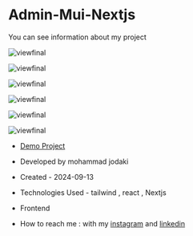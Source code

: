 # Admin-Mui-Nextjs
You can see information about my project

![viewfinal](https://imgurl.ir/uploads/p272987_Screenshot_30.png)


![viewfinal](https://imgurl.ir/uploads/t37249_Screenshot_31.png)


![viewfinal](https://imgurl.ir/uploads/m414005_Screenshot_35.png)


![viewfinal](https://imgurl.ir/uploads/l91262_Screenshot_32.png)


![viewfinal](https://imgurl.ir/uploads/f44770_Screenshot_34.png)


![viewfinal](https://imgurl.ir/uploads/s030633_Screenshot_36.png)


- [Demo Project](https://admin-mui-nextjs.vercel.app/)

- Developed by mohammad jodaki

- Created - 2024-09-13

- Technologies Used - tailwind , react , Nextjs

- Frontend

- How to reach me : with my [instagram](https://www.instagram.com/mohammad_jodaki_web) and [linkedin](https://www.linkedin.com/in/mohammad-jodakian/)
